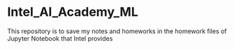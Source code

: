 # Intel_AI_Academy_ML
This repository is to save my notes and homeworks in the homework files of Jupyter Notebook that Intel provides
